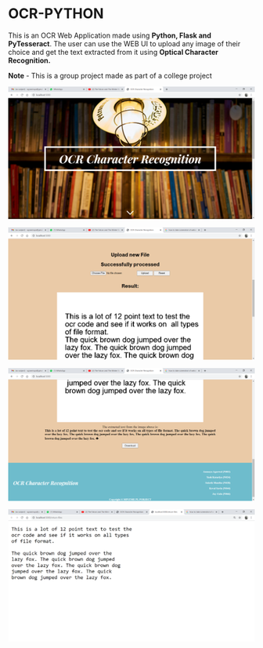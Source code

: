 # OCR-PYTHON

This is an OCR Web Application made using **Python, Flask and PyTesseract**. The user can use the WEB UI to upload any image of their choice and get the text extracted from it using **Optical Character Recognition.**

**Note** - This is a group project made as part of a college project

![APP WORKING](https://github.com/jaygala223/OCR-PYTHON/blob/main/ocr1.png?raw=true)

![APP WORKING](https://github.com/jaygala223/OCR-PYTHON/blob/main/ocr3.png?raw=true)

![APP WORKING](https://github.com/jaygala223/OCR-PYTHON/blob/main/ocr4.png?raw=true)

![APP WORKING](https://github.com/jaygala223/OCR-PYTHON/blob/main/ocr5.png?raw=true)
